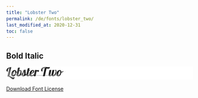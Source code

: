 ```yaml
---
title: "Lobster Two"
permalink: /de/fonts/lobster_two/
last_modified_at: 2020-12-31
toc: false
---
```

## Bold Italic
![Lobster Two](/assets/images/fonts/lobster_two_bold_italic.png)

[Download Font License](https://github.com/inkstitch/inkstitch/blob/kerning/fonts/lobster/LICENSE)

